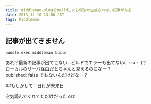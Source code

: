 ```yaml
---
title: middleman-blogでbuildしたら何故か生成されない記事がある
date: 2013-12-10 23:00 JST
tags: Middleman
---
```


## 記事が出てきません

```Shell
bundle exec middleman build
```

あれ？最新の記事が出てこない...ビルドでエラーも出てない(´・ω・`)？  
ローカルのサーバ経由だとちゃんと見えるのになー？  
published: false でもないんだけどなー？

##もしかして：日付が未来日

空気読んでくれてただけだった orz
